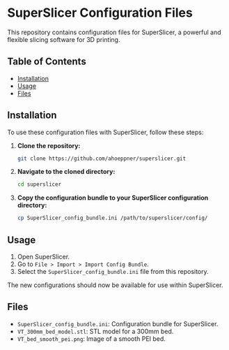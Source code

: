 # SuperSlicer Configuration Files

This repository contains configuration files for SuperSlicer, a powerful and flexible slicing software for 3D printing.

## Table of Contents
- [Installation](#installation)
- [Usage](#usage)
- [Files](#files)

## Installation

To use these configuration files with SuperSlicer, follow these steps:

1. **Clone the repository:**
    ```bash
    git clone https://github.com/ahoeppner/superslicer.git
    ```
2. **Navigate to the cloned directory:**
    ```bash
    cd superslicer
    ```
3. **Copy the configuration bundle to your SuperSlicer configuration directory:**
    ```bash
    cp SuperSlicer_config_bundle.ini /path/to/superslicer/config/
    ```

## Usage

1. Open SuperSlicer.
2. Go to `File > Import > Import Config Bundle`.
3. Select the `SuperSlicer_config_bundle.ini` file from this repository.

The new configurations should now be available for use within SuperSlicer.

## Files

- `SuperSlicer_config_bundle.ini`: Configuration bundle for SuperSlicer.
- `VT_300mm_bed_model.stl`: STL model for a 300mm bed.
- `VT_bed_smooth_pei.png`: Image of a smooth PEI bed.

